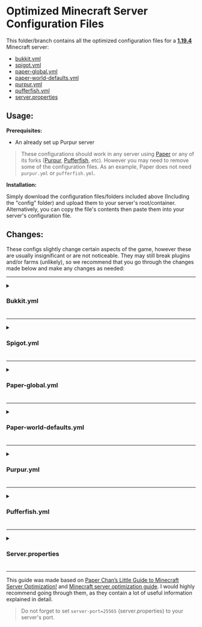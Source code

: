 # Optimized Minecraft Server Configuration Files
This folder/branch contains all the optimized configuration files for a <ins>**1.19.4**</ins> Minecraft server:
+ [bukkit.yml](https://raw.githubusercontent.com/Mocab/Optimized-configs/1.19/bukkit.yml)
+ [spigot.yml](https://raw.githubusercontent.com/Mocab/Optimized-configs/1.19/server.properties)
+ [paper-global.yml](https://raw.githubusercontent.com/Mocab/Optimized-configs/1.19/config/paper-global.yml)
+ [paper-world-defaults.yml](https://raw.githubusercontent.com/Mocab/Optimized-configs/1.19/config/paper-world-defaults.yml)
+ [purpur.yml](https://raw.githubusercontent.com/Mocab/Optimized-configs/1.19/purpur.yml)
+ [pufferfish.yml](https://raw.githubusercontent.com/Mocab/Optimized-configs/1.19/pufferfish.yml)
+ [server.properties](https://raw.githubusercontent.com/Mocab/Optimized-configs/1.19/server.properties)


## Usage:
**Prerequisites:**
+ An already set up Purpur server

> These configurations should work in any server using [Paper](https://papermc.io) or any of its forks ([Purpur](https://purpurmc.org), [Pufferfish](https://github.com/pufferfish-gg/Pufferfish), etc). However you may need to remove some of the configuration files. As an example, Paper does not need `purpur.yml` or `pufferfish.yml`.

**Installation:**

Simply download the configuration files/folders included above (Including the "config" folder) and upload them to your server's root/container.
Alternatively, you can copy the file's contents then paste them into your server's configuration file.

## Changes:
These configs slightly change certain aspects of the game, however these are usually insignificant or are not noticeable. They may still break plugins and/or farms (unlikely), so we recommend that you go through the changes made below and make any changes as needed:

---------------------------------------------------------------

<details>
<summary><h3>Bukkit.yml<h3></summary>
<br>

**spawn-limits**

```diff
-  monsters: 70
-  animals: 10
-  water-animals: 5
-  water-ambient: 20
-  water-underground-creature: 5
-  axolotls: 5
-  ambient: 15
+  monsters: 35
+  animals: 10
+  water-animals: 5
+  water-ambient: 10
+  water-underground-creature: 3
+  axolotls: 5
+  ambient: 3
```

**ticks-per**

```diff
-  animal-spawns: 400
-  monster-spawns: 1
-  water-spawns: 1
-  water-ambient-spawns: 1
-  water-underground-creature-spawns: 1
-  axolotl-spawns: 1
-  ambient-spawns: 1
+  animal-spawns: 400
+  monster-spawns: 10
+  water-spawns: 400
+  water-ambient-spawns: 400
+  water-underground-creature-spawns: 400
+  axolotl-spawns: 400
+  ambient-spawns: 400
```

</details>

---------------------------------------------------------------

<details>
<summary><h3>Spigot.yml<h3></summary>
<br>

**moved-wrongly-threshold**

```diff
-  moved-wrongly-threshold: 0.0625
+  moved-wrongly-threshold: 1.0625
```

**moved-too-quickly-multiplier**

```diff
-  moved-too-quickly-multiplier: 10.0
+  moved-too-quickly-multiplier: 20.0
```

**merge-radius**

```diff
-      item: 2.5
-      exp: 3.0
+      item: 3.5
+      exp: 4.0
```

**mob-spawn-range**

```diff
-    mob-spawn-range: 8
+    mob-spawn-range: 6
```

**entity-activation-range**

```diff
-      animals: 32
-      monsters: 32
-      raiders: 48
-      misc: 16
-      water: 16
-      villagers: 32
-      flying-monsters: 32
+      animals: 28
+      monsters: 32
+      raiders: 48
+      misc: 12
+      water: 16
+      villagers: 24
+      flying-monsters: 32
```

**tick-inactive-villagers**

```diff
-      tick-inactive-villagers: true
+      tick-inactive-villagers: false
```

</details>

-----------------------------------------------

<details>
<summary><h3>Paper-global.yml<h3></summary>
<br>

No changes have been made

</details>

-----------------------------------------------

<details>
<summary><h3>Paper-world-defaults.yml<h3></summary>
<br>


**max-auto-save-chunks-per-tick**
```diff
- max-auto-save-chunks-per-tick: 24
+ max-auto-save-chunks-per-tick: 15
```

**prevent-moving-into-unloaded-chunks**

```diff
-    prevent-moving-into-unloaded-chunks: false
+    prevent-moving-into-unloaded-chunks: true
```

**entity-per-chunk-save-limit**

```diff
-    arrow: -1
-    ender_pearl: -1
-    experience_orb: -1
-    fireball: -1
-    small_fireball: -1
-    snowball: -1
+    area_effect_cloud: 8
+    arrow: 10
+    dragon_fireball: 3
+    egg: 10
+    ender_pearl: 5
+    experience_bottle: 3
+    experience_orb: 16
+    eye_of_ender: 5
+    fireball: 5
+    firework_rocket: 5
+    llama_spit: 3
+    potion: 8
+    shulker_bullet: 5
+    small_fireball: 5
+    snowball: 5
+    spectral_arrow: 10
+    trident: 10
+    wither_skull: 3
```

**max-auto-save-chunks-per-tick**

```diff
-    max-auto-save-chunks-per-tick: 24
+    max-auto-save-chunks-per-tick: 15
```

**max-entity-collisions**

```diff
-  max-entity-collisions: 8
+  max-entity-collisions: 6
```

**fix-climbing-bypassing-cramming-rule**

```diff
-    fix-climbing-bypassing-cramming-rule: false
+    fix-climbing-bypassing-cramming-rule: true
```

**armor-stands**

```diff
-    do-collision-entity-lookups: true
+    do-collision-entity-lookups: false
```

**alt-item-despawn-rate**

```diff
-      enabled: false
-      items:
-        cobblestone: 300
+      enabled: true
+      items:
+        netherrack: 600
+        sand: 600
+        red_sand: 600
+        gravel: 600
+        dirt: 600
+        grass: 600
+        pumpkin: 600
+        melon_slice: 600
+        kelp: 300
+        bamboo: 300
+        sugar_cane: 600
+        twisting_vines: 600
+        weeping_vines: 600
+        oak_leaves: 600
+        spruce_leaves: 600
+        birch_leaves: 600
+        jungle_leaves: 600
+        acacia_leaves: 600
+        dark_oak_leaves: 600
+        mangrove_leaves: 600
+        diorite: 600
+        granite: 600
+        andesite: 600
+        scaffolding: 900
+        wheat_seeds: 300
+	     melon_seeds: 300
+	     pumpkin_seeds: 300
+	     beetroot_seeds: 300
```

**non-player-arrow-despawn-rate**

```diff
-    creative-arrow-despawn-rate: default
+    creative-arrow-despawn-rate: 60
```

**despawn-ranges**

```diff
-      ambient:
-        hard: 128
-        soft: 32
-      axolotls:
-        hard: 128
-        soft: 32
-      creature:
-        hard: 128
-        soft: 32
-      misc:
-        hard: 128
-        soft: 32
-      monster:
-        hard: 128
-        soft: 32
-      underground_water_creature:
-        hard: 128
-        soft: 32
-      water_ambient:
-        hard: 64
-        soft: 32
-      water_creature:
-        hard: 128
-        soft: 32
+      ambient:
+        hard: 82
+        soft: 32
+      axolotls:
+        hard: 98
+        soft: 32
+      creature:
+        hard: 98
+        soft: 32
+      misc:
+        hard: 98
+        soft: 32
+      monster:
+        hard: 98
+        soft: 32
+      underground_water_creature:
+        hard: 82
+        soft: 32
+      water_ambient:
+        hard: 64
+        soft: 32
+      water_creature:
+        hard: 98
+        soft: 32
```

**optimize-explosions**

```diff
-    optimize-explosions: false
+    optimize-explosions: true
```

**redstone-implementation**

```diff
-  redstone-implementation: VANILLA
+  redstone-implementation: ALTERNATE_CURRENT
```

**update-pathfinding-on-block-update**

```diff
-    update-pathfinding-on-block-update: true
+    update-pathfinding-on-block-update: false
```

**keep-spawn-loaded**

```diff
-    keep-spawn-loaded: true
+    keep-spawn-loaded: false
```

**grass-spread**

```diff
-  grass-spread: 1
+  grass-spread: 4
```

**mob-spawner**

```diff
-  mob-spawner: 1
+  mob-spawner: 2
```

**villager**

```diff
-      secondarypoisensor: 40
+      secondarypoisensor: 80
```

</details>

----------------------------------------------------------

<details>
<summary><h3>Purpur.yml<h3></summary>
<br>

**use-alternate-keepalive**

```diff
-  use-alternate-keepalive: false
+  use-alternate-keepalive: true
```

</details>

------------------------------------------

<details>
<summary><h3>Pufferfish.yml<h3></summary>
<br>

**max-loads-per-projectile**

```diff
-  max-loads-per-projectile: 10
+  max-loads-per-projectile: 8
```

</details>

-----------------------------------------------

<details>
<summary><h3>Server.properties<h3></summary>
<br>

**simulation-distance**

```diff
- simulation-distance=10
+ simulation-distance=6
```

</details>

----------------------------------------------------------------------

This guide was made based on [Paper Chan’s Little Guide to Minecraft Server Optimization!](https://eternity.community/index.php/paper-optimization/) and [Minecraft server optimization guide](https://github.com/YouHaveTrouble/minecraft-optimization). I would highly recommend going through them, as they contain a lot of useful information explained in detail.

> Do not forget to set `server-port=25565` (server.properties) to your server's port.
